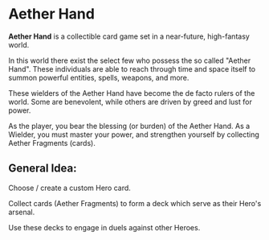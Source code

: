 # Aether Hand

**Aether Hand** is a collectible card game set in a near-future, high-fantasy world. 

In this world there exist the select few who possess the so called "Aether Hand". These individuals are able to reach through time and space itself to summon powerful entities, spells, weapons, and more. 

These wielders of the Aether Hand have become the de facto rulers of the world. Some are benevolent, while others are driven by greed and lust for power.

As the player, you bear the blessing (or burden) of the Aether Hand. As a Wielder, you must master your power, and strengthen yourself by collecting Aether Fragments (cards).

## General Idea:

Choose / create a custom Hero card.

Collect cards (Aether Fragments) to form a deck which serve as their Hero's arsenal.

Use these decks to engage in duels against other Heroes.
